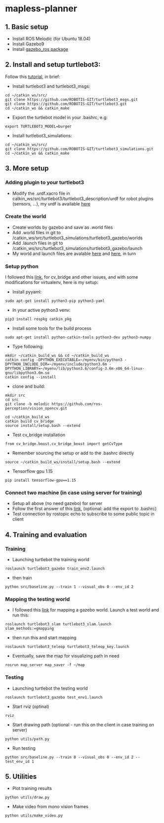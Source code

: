 # mapless-planner

## 1. Basic setup
- Install ROS Melodic (for Ubuntu 18.04)
- Install Gazebo9
- Install [gazebo_ros package](http://gazebosim.org/tutorials?tut=ros_installing&cat=connect_ros)
## 2. Install and setup turtlebot3:
Follow this [tutorial](https://automaticaddison.com/how-to-launch-the-turtlebot3-simulation-with-ros/), in brief:
- Install turtlebot3 and turtlebot3_msgs:
```
cd ~/catkin_ws/src/
git clone https://github.com/ROBOTIS-GIT/turtlebot3_msgs.git
git clone https://github.com/ROBOTIS-GIT/turtlebot3.git
cd ~/catkin_ws && catkin_make
```
- Export the turtlebot model in your .bashrc, e.g:
```
export TURTLEBOT3_MODEL=burger
```
- Install turtlebot3_simulations:
```
cd ~/catkin_ws/src/
git clone https://github.com/ROBOTIS-GIT/turtlebot3_simulations.git
cd ~/catkin_ws && catkin_make
```

## 3. More setup
### Adding plugin to your turtlebot3
- Modify the .urdf.xacro file in catkin_ws/src/turtlebot3/turtlebot3_description/urdf for robot plugins (sensors, ...), my urdf is available [here](./misc/turbot_urdf)
### Create the world
- Create worlds by gazebo and save as .world files
- Add .world files in git to /catkin_ws/src/turtlebot3_simulations/turtlebot3_gazebo/worlds
- Add .launch files in git to /catkin_ws/src/turtlebot3_simulations/turtlebot3_gazebo/launch
- My world and launch files are avalable [here](./misc/worlds) and [here](./misc/launch), in turn
### Setup python
I followed this [link](https://medium.com/@beta_b0t/how-to-setup-ros-with-python-3-44a69ca36674), for cv_bridge and other issues, and with some modifications for virtualenv, here is my setup:   
- Install pyyaml:
```
sudo apt-get install python3-pip python3-yaml
```
- In your active python3 venv:
```
pip3 install rospkg catkin_pkg
```
- Install some tools for the build process
```
sudo apt-get install python-catkin-tools python3-dev python3-numpy
```
- Type following:
```
mkdir ~/catkin_build_ws && cd ~/catkin_build_ws
catkin config -DPYTHON_EXECUTABLE=~/myenv/bin/python3 -DPYTHON_INCLUDE_DIR=~/myenv/include/python3.6m -DPYTHON_LIBRARY=~/myenv/lib/python3.6/config-3.6m-x86_64-linux-gnu/libpython3.6m.so
catkin config --install
```
- clone and build:
```
mkdir src
cd src
git clone -b melodic https://github.com/ros-perception/vision_opencv.git

cd ~/catkin_build_ws
catkin build cv_bridge
source install/setup.bash --extend
```

- Test cv_bridge installation
```
from cv_bridge.boost.cv_bridge_boost import getCvType
```
- Remember sourcing the setup or add to the .bashrc directly
```
source ~/catkin_build_ws/install/setup.bash --extend
```
- Tensorflow gpu 1.15
```
pip install tensorflow-gpu==1.15
```
### Connect two machine (in case using server for training)
- Setup all above (no need gazebo) for server
- Follow the first answer of this [link](https://answers.ros.org/question/272065/specification-of-ros_master_uri-and-ros_hostname/), (optional: add the export to .bashrc)
- Test connection by rostopic echo to subscribe to some public topic in client
## 4. Training and evaluation
### Training
- Launching turtlebot the training world
```
roslaunch turtlebot3_gazebo train_env2.launch
```
- then train
```
python src/baseline.py --train 1 --visual_obs 0 --env_id 2
```
### Mapping the testing world
- I followed this [link](https://newscrewdriver.com/2018/08/11/running-turtlebot3-mapping-demonstration-with-a-twist/#:~:text=Note%3A%20If%20this%20node%20failed,%2Dkinetic%2Dslam%2Dgmapping%20.) for mapping a gazebo world. Launch a test world and run this:
```
roslaunch turtlebot3_slam turtlebot3_slam.launch slam_methods:=gmapping
```
- then run this and start mapping
```
roslaunch turtlebot3_teleop turtlebot3_teleop_key.launch
```
- Eventually, save the map for visualizing path in need
```
rosrun map_server map_saver -f ~/map
```
### Testing
- Launching turtlebot the testing world
```
roslaunch turtlebot3_gazebo test_env1.launch
```
- Start rviz (optinal)
```
rviz
```
- Start drawing path (optional - run this on the client in case training on server)
```
python utils/path.py
```
- Run testing
```
python src/baseline.py --train 0 --visual_obs 0 --env_id 2 --test_env_id 1
```
## 5. Utilities
- Plot training results
```
python utils/draw.py
```
- Make video from mono vision frames
```
python utils/make_video.py
```
